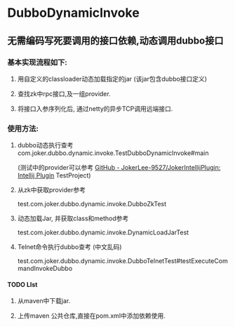 # DubboDynamicInvoke

## 无需编码写死要调用的接口依赖,动态调用dubbo接口

### 基本实现流程如下:

1. 用自定义的classloader动态加载指定的jar (该jar包含dubbo接口定义)

2. 查找zk中rpc接口,及一组provider.

3. 将接口入参序列化后, 通过netty的异步TCP调用远端接口.

### 使用方法:

1. dubbo动态执行查考com.joker.dubbo.dynamic.invoke.TestDubboDynamicInvoke#main
   
   (测试中的provider可以参考 [GitHub - JokerLee-9527/JokerIntellijPlugin: Intellij Plugin](https://github.com/JokerLee-9527/JokerIntellijPlugin.git)    TestProject)

2. 从zk中获取provider参考
   
   test.com.joker.dubbo.dynamic.invoke.DubboZkTest

3. 动态加载Jar, 并获取class和method参考
   
   test.com.joker.dubbo.dynamic.invoke.DynamicLoadJarTest

4. Telnet命令执行dubbo查考 (中文乱码)
   
   test.com.joker.dubbo.dynamic.invoke.DubboTelnetTest#testExecuteCommandInvokeDubbo
   
   

#### TODO LIst

1. 从maven中下载jar.

2. 上传maven 公共仓库,直接在pom.xml中添加依赖使用.